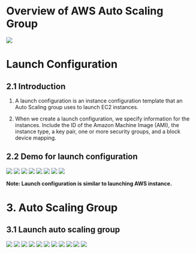 # Overview of AWS Auto Scaling Group #
<img src="img/img1.png"/>

# Launch Configuration # 
## 2.1 Introduction ##
1. A launch configuration is an instance configuration template that an Auto Scaling group uses to launch EC2 instances. 

2. When we create a launch configuration, we specify information for the instances. Include the ID of the Amazon Machine Image (AMI), the instance type, a key pair, one or more security groups, and a block device mapping.

## 2.2 Demo for launch configuration ##
<img src="img/2.png"/>
<img src="img/3.png"/>
<img src="img/4.png"/>
<img src="img/5.png"/>
<img src="img/6.png"/>
<img src="img/7.png"/>
<img src="img/8.png"/>
<img src="img/9.png"/>

<b>Note: Launch configuration is similar to launching AWS instance. </b>

# 3. Auto Scaling Group #
## 3.1 Launch auto scaling group ##
<img src="img/img10.png"/>
<img src="img/img11.png"/>
<img src="img/img12.png"/>
<img src="img/img13.png"/>
<img src="img/img14.png"/>
<img src="img/img15.png"/>
<img src="img/img16.png"/>
<img src="img/img17.png"/>
<img src="img/img18.png"/>
<img src="img/img19.png"/>
<img src="img/img20.png"/>

